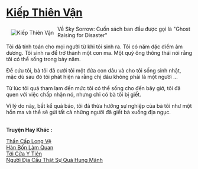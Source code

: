 <a href="https://truyentiki.com/kiep-thien-van.33808/" title="Kiếp Thiên Vận"><h1>Kiếp Thiên Vận</h1></a><div style="display:table"><img align="right" style="float: left; padding: 10px;" src="https://truyentiki.com/a/img/str/src/33808.jpg" alt="Kiếp Thiên Vận">Về Sky Sorrow: Cuốn sách ban đầu được gọi là "Ghost Raising for Disaster" <p></p> Tôi đã tính toán cho mọi người từ khi tôi sinh ra. Tôi có năm đặc điểm âm dương. Tôi sinh ra để trở thành một con ma. Một quý ông thông thái nói rằng tôi có thể sống trong bảy năm. <p></p> Để cứu tôi, bà tôi đã cưới tôi một đứa con dâu và cho tôi sống sinh nhật, mặc dù sau đó tôi phát hiện ra rằng chị dâu không phải là một người ... <p></p> Từ lúc tôi quá tham lam đến mức tôi có thể sống cho đến bây giờ, tôi đã quen với việc chấp nhận nó, nhưng chỉ có bà tôi bị giết. <p></p> Vì lý do này, bất kể quả báo, tôi đã thừa hưởng sự nghiệp của bà tôi như một hồn ma và thề sẽ gửi tất cả những người đã giết bà xuống địa ngục.</div><p><br><b>Truyện Hay Khác :</b></p><a href="https://truyentiki.com/than-cap-long-ve.33807/" alt="Thần Cấp Long Vệ">Thần Cấp Long Vệ</a><br/><a href="https://github.com/nownovels/top500/tree/master/truyenhay/33670/" alt="Hàn Bốn Làm Quan">Hàn Bốn Làm Quan</a><br/><a href="https://github.com/nownovels/top500/tree/master/truyenhay/33459/" alt="Tới Cửa Y Tiên">Tới Cửa Y Tiên</a><br/><a href="https://github.com/nownovels/top500/tree/master/truyenhay/33654/" alt="Người Địa Cầu Thật Sự Quá Hung Mãnh">Người Địa Cầu Thật Sự Quá Hung Mãnh</a><br/>